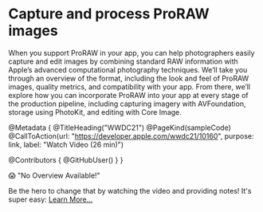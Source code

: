 # Capture and process ProRAW images

When you support ProRAW in your app, you can help photographers easily capture and edit images by combining standard RAW information with Apple’s advanced computational photography techniques. We’ll take you through an overview of the format, including the look and feel of ProRAW images, quality metrics, and compatibility with your app. From there, we’ll explore how you can incorporate ProRAW into your app at every stage of the production pipeline, including capturing imagery with AVFoundation, storage using PhotoKit, and editing with Core Image.

@Metadata {
   @TitleHeading("WWDC21")
   @PageKind(sampleCode)
   @CallToAction(url: "https://developer.apple.com/wwdc21/10160", purpose: link, label: "Watch Video (26 min)")

   @Contributors {
      @GitHubUser(<replace this with your GitHub handle>)
   }
}

😱 "No Overview Available!"

Be the hero to change that by watching the video and providing notes! It's super easy:
 [Learn More…](https://wwdcnotes.com/documentation/wwdcnotes/contributing)
